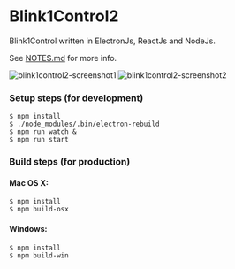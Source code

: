 # Blink1Control2

Blink1Control written in ElectronJs, ReactJs and NodeJs.

See [NOTES.md](NOTES.md) for more info.

![blink1control2-screenshot1](docs/blink1control2-screnshot1.png)
![blink1control2-screenshot2](docs/blink1control2-screnshot2.png)

### Setup steps (for development)

```
$ npm install
$ ./node_modules/.bin/electron-rebuild
$ npm run watch &
$ npm run start
```

### Build steps (for production)

#### Mac OS X:


```
$ npm install
$ npm build-osx

```

#### Windows:

```
$ npm install
$ npm build-win
```
